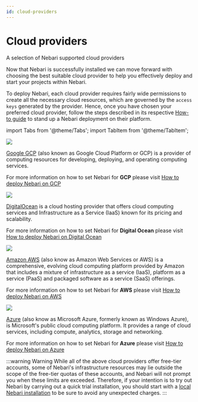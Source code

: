 ```yaml
---
id: cloud-providers
---
```


# Cloud providers

A selection of Nebari supported cloud providers

Now that Nebari is successfully installed we can move forward with choosing the best suitable cloud provider to help you effectively deploy and start your projects within Nebari.

To deploy Nebari, each cloud provider requires fairly wide permissions to create all the necessary cloud resources, which are governed by the `access keys` generated by the provider. Hence, once you have chosen your preferred cloud provider, follow the steps described in its respective [How-to guide](how-tos/overview) to stand up a Nebari deployment on their platform.

import Tabs from '@theme/Tabs';
import TabItem from '@theme/TabItem';

<Tabs>
  <TabItem value="gcp" label="Google GCP" default>

<div class="text--center">
  <img src="/img/started-google-cloud-logo.png" width={420} />
</div>

[Google GCP](https://docs.qhub.dev/en/latest/source/installation/setup.html#google-cloud-platform) (also known as Google Cloud Platform or GCP) is a provider of computing resources for developing, deploying, and operating computing services.

For more information on how to set Nebari for **GCP** please visit [How to deploy Nebari on GCP](/how-tos/nebari-gcp)
</TabItem>
<TabItem value="do" label="Digital Ocean">

<div class="text--center">
  <img src="/img/started-digital-ocean-logo.png" width={420} />
</div>

[DigitalOcean](https://docs.qhub.dev/en/latest/source/installation/setup.html#digital-ocean) is a cloud hosting provider that offers cloud computing services and Infrastructure as a Service (IaaS) known for its pricing and scalability.

For more information on how to set Nebari for **Digital Ocean** please visit [How to deploy Nebari on Digital Ocean](/how-tos/nebari-do)
</TabItem>
<TabItem value="aws" label="Amazon AWS">

<div class="text--center">
  <img src="/img/started-amazon-web-services-logo.png" width={420} />
</div>

[Amazon AWS](https://docs.qhub.dev/en/latest/source/installation/setup.html#amazon-web-services-aws) (also know as Amazon Web Services or AWS) is a comprehensive, evolving cloud computing platform provided by Amazon that includes a mixture of infrastructure as a service (IaaS), platform as a service (PaaS) and packaged software as a service (SaaS) offerings.

For more information on how to set Nebari for **AWS** please visit [How to deploy Nebari on AWS](/how-tos/nebari-aws)
</TabItem>
<TabItem value="azure" label="Azure">

<div class="text--center">
  <img src="/img/started-azure-logo.png" width={420}/>
</div>

[Azure](https://docs.qhub.dev/en/latest/source/installation/setup.html#microsoft-azure) (also know as Microsoft Azure, formerly known as Windows Azure), is Microsoft's public cloud computing platform. It provides a range of cloud services, including compute, analytics, storage and networking.

For more information on how to set Nebari for **Azure** please visit [How to deploy Nebari on Azure](/how-tos/nebari-azure)
</TabItem>
</Tabs>

:::warning Warning
While all of the above cloud providers offer free-tier accounts, some of Nebari's infrastructure resources may lie outside the scope of the free-tier quotas of these accounts, and Nebari will not prompt you when these limits are exceeded. Therefore, if your intention is to try out Nebari by carrying out a quick trial installation, you should start with a [local Nebari installation](/how-tos/nebari-local) to be sure to avoid any unexpected charges.
:::